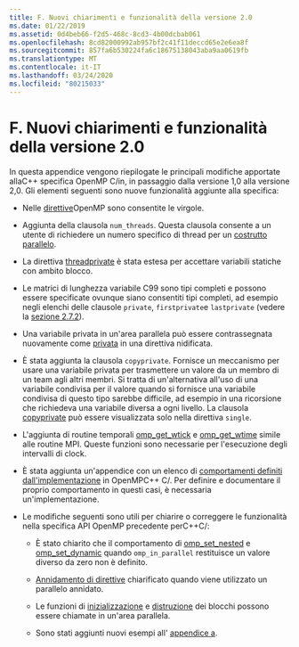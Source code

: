 ```yaml
---
title: F. Nuovi chiarimenti e funzionalità della versione 2.0
ms.date: 01/22/2019
ms.assetid: 0d4beb66-f2d5-468c-8cd3-4b00dcbab061
ms.openlocfilehash: 8cd82000992ab957bf2c41f11deccd65e2e6ea8f
ms.sourcegitcommit: 857fa6b530224fa6c18675138043aba9aa0619fb
ms.translationtype: MT
ms.contentlocale: it-IT
ms.lasthandoff: 03/24/2020
ms.locfileid: "80215033"
---
```

# <a name="f-new-features-and-clarifications-in-version-20"></a>F. Nuovi chiarimenti e funzionalità della versione 2.0

In questa appendice vengono riepilogate le principali modifiche apportate allaC++ specifica OpenMP C/in, in passaggio dalla versione 1,0 alla versione 2,0. Gli elementi seguenti sono nuove funzionalità aggiunte alla specifica:

- Nelle [direttive](2-directives.md#21-directive-format)OpenMP sono consentite le virgole.

- Aggiunta della clausola `num_threads`. Questa clausola consente a un utente di richiedere un numero specifico di thread per un [costrutto parallelo](2-directives.md#23-parallel-construct).

- La direttiva [threadprivate](2-directives.md#271-threadprivate-directive) è stata estesa per accettare variabili statiche con ambito blocco.

- Le matrici di lunghezza variabile C99 sono tipi completi e possono essere specificate ovunque siano consentiti tipi completi, ad esempio negli elenchi delle clausole `private`, `firstprivate`e `lastprivate` (vedere la [sezione 2.7.2](2-directives.md#272-data-sharing-attribute-clauses)).

- Una variabile privata in un'area parallela può essere contrassegnata nuovamente come [privata](2-directives.md#2721-private) in una direttiva nidificata.

- È stata aggiunta la clausola `copyprivate`. Fornisce un meccanismo per usare una variabile privata per trasmettere un valore da un membro di un team agli altri membri. Si tratta di un'alternativa all'uso di una variabile condivisa per il valore quando si fornisce una variabile condivisa di questo tipo sarebbe difficile, ad esempio in una ricorsione che richiedeva una variabile diversa a ogni livello. La clausola [copyprivate](2-directives.md#2728-copyprivate) può essere visualizzata solo nella direttiva `single`.

- L'aggiunta di routine temporali [omp_get_wtick](3-run-time-library-functions.md#332-omp_get_wtick-function) e [omp_get_wtime](3-run-time-library-functions.md#331-omp_get_wtime-function) simile alle routine MPI. Queste funzioni sono necessarie per l'esecuzione degli intervalli di clock.

- È stata aggiunta un'appendice con un elenco di [comportamenti definiti dall'implementazione](e-implementation-defined-behaviors-in-openmp-c-cpp.md) in OpenMPC++ C/. Per definire e documentare il proprio comportamento in questi casi, è necessaria un'implementazione.

- Le modifiche seguenti sono utili per chiarire o correggere le funzionalità nella specifica API OpenMP precedente perC++C/:

  - È stato chiarito che il comportamento di [omp_set_nested](3-run-time-library-functions.md#319-omp_set_nested-function) e [omp_set_dynamic](3-run-time-library-functions.md#317-omp_set_dynamic-function) quando `omp_in_parallel` restituisce un valore diverso da zero non è definito.

  - [Annidamento di direttive](2-directives.md#29-directive-nesting) chiarificato quando viene utilizzato un parallelo annidato.

  - Le funzioni di [inizializzazione](3-run-time-library-functions.md#321-omp_init_lock-and-omp_init_nest_lock-functions) e [distruzione](3-run-time-library-functions.md#322-omp_destroy_lock-and-omp_destroy_nest_lock-functions) dei blocchi possono essere chiamate in un'area parallela.

  - Sono stati aggiunti nuovi esempi all' [appendice a](a-examples.md).
